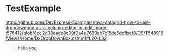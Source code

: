 # TestExample

https://github.com/DevExpress-Examples/mvc-datagrid-how-to-use-dropdownbox-as-a-column-editor-in-edit-mode-t576412/blob/8cc2d38eade8c09f0a4a7630ab7c15de5dc1bef8/CS/T548916/Views/Home/DxDropDownBox.cshtml#L20-L32


> hello <a name="n"
> href="javascript:alert('xss')">*you*</a>
